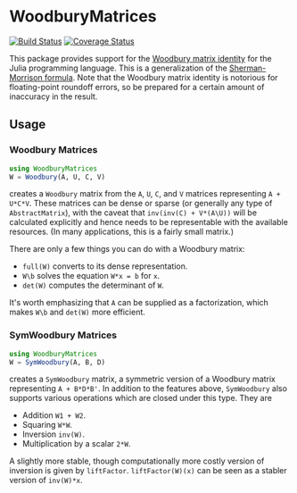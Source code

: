 # WoodburyMatrices

[![Build Status](https://travis-ci.org/timholy/WoodburyMatrices.jl.svg?branch=master)](https://travis-ci.org/timholy/WoodburyMatrices.jl)
[![Coverage Status](https://coveralls.io/repos/timholy/WoodburyMatrices.jl/badge.svg)](https://coveralls.io/r/timholy/WoodburyMatrices.jl)

This package provides support for the [Woodbury matrix identity](http://en.wikipedia.org/wiki/Woodbury_matrix_identity) for the Julia programming language.  This is a generalization of the [Sherman-Morrison formula](http://en.wikipedia.org/wiki/Sherman%E2%80%93Morrison_formula). Note that the Woodbury matrix identity is notorious for floating-point roundoff errors, so be prepared for a certain amount of inaccuracy in the result.

## Usage

### Woodbury Matrices
```julia
using WoodburyMatrices
W = Woodbury(A, U, C, V)
```
creates a `Woodbury` matrix from the `A`, `U`, `C`, and `V` matrices representing `A + U*C*V`. These matrices can be dense or sparse (or generally any type of `AbstractMatrix`), with the caveat that
`inv(inv(C) + V*(A\U))` will be calculated explicitly and hence needs to be representable with the available resources.
(In many applications, this is a fairly small matrix.)

There are only a few things you can do with a Woodbury matrix:
- `full(W)` converts to its dense representation.
- `W\b` solves the equation `W*x = b` for `x`.
- `det(W)` computes the determinant of `W`.

It's worth emphasizing that `A` can be supplied as a factorization, which makes `W\b` and `det(W)` more efficient.

### SymWoodbury Matrices
```julia
using WoodburyMatrices
W = SymWoodbury(A, B, D)
```
creates a `SymWoodbury` matrix, a symmetric version of a Woodbury matrix representing `A + B*D*B'`. In addition to the features above, `SymWoodbury` also supports various operations which are closed under this type. They are

- Addition `W1 + W2`.
- Squaring `W*W`.
- Inversion `inv(W)`.
- Multiplication by a scalar `2*W`.

A slightly more stable, though computationally more costly version of inversion is given by `liftFactor`. `liftFactor(W)(x)` can be seen as a stabler version of `inv(W)*x`.
